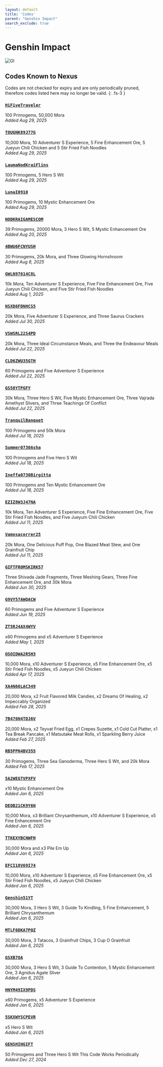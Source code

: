 ```yaml
---
layout: default
title: 'Codes'
parent: "Genshin Impact"
search_exclude: true
---
```


# Genshin Impact

![GI](https://cdn.discordapp.com/emojis/1323743234974814211.png)

## Codes Known to Nexus

Codes are not checked for expiry and are only periodically pruned, therefore codes listed here may no longer be valid.
{: .fs-3 }

### [`HiFiveTraveler`](https://genshin.hoyoverse.com/en/gift?code=HiFiveTraveler)

100 Primogems, 50,000 Mora<br />*Added Aug 29, 2025*

### [`TOUGNK89J77G`](https://genshin.hoyoverse.com/en/gift?code=TOUGNK89J77G)

10,000 Mora, 10 Adventurer S Experience, 5 Fine Enhancement Ore, 5 Jueyun Chili Chicken and 5 Stir Fried Fish Noodles<br />*Added Aug 29, 2025*

### [`LaumaNodKraiFlins`](https://genshin.hoyoverse.com/en/gift?code=LaumaNodKraiFlins)

100 Primogems, 5 Hero S Wit<br />*Added Aug 29, 2025*

### [`LunaI0910`](https://genshin.hoyoverse.com/en/gift?code=LunaI0910)

100 Primogems, 10 Mystic Enhancement Ore<br />*Added Aug 29, 2025*

### [`NODKRAIGAMESCOM`](https://genshin.hoyoverse.com/en/gift?code=NODKRAIGAMESCOM)

39 Primogems, 20000 Mora, 3 Hero S Wit, 5 Mystic Enhancement Ore<br />*Added Aug 20, 2025*

### [`4BWU6FCNYUSH`](https://genshin.hoyoverse.com/en/gift?code=4BWU6FCNYUSH)

30 Primogems, 20k Mora, and Three Glowing Hornshroom<br />*Added Aug 8, 2025*

### [`GWLN97614C8L`](https://genshin.hoyoverse.com/en/gift?code=GWLN97614C8L)

10k Mora, Ten Adventurer S Experience, Five Fine Enhancement Ore, Five Jueyun Chili Chicken, and Five Stir Fried Fish Noodles<br />*Added Aug 1, 2025*

### [`NSXD6FDNHCS5`](https://genshin.hoyoverse.com/en/gift?code=NSXD6FDNHCS5)

20k Mora, Five Adventurer S Experience, and Three Saurus Crackers<br />*Added Jul 30, 2025*

### [`VSWSRL22S4PD`](https://genshin.hoyoverse.com/en/gift?code=VSWSRL22S4PD)

20k Mora, Three Ideal Circumstance Meals, and Three the Endeavour Meals<br />*Added Jul 22, 2025*

### [`CLD6ZWU35GTH`](https://genshin.hoyoverse.com/en/gift?code=CLD6ZWU35GTH)

60 Primogems and Five Adventurer S Experience<br />*Added Jul 22, 2025*

### [`GS58YTPGFY`](https://genshin.hoyoverse.com/en/gift?code=GS58YTPGFY)

30k Mora, Three Hero S Wit, Five Mystic Enhancement Ore, Three Vajrada Amethyst Slivers, and Three Teachings Of Conflict<br />*Added Jul 22, 2025*

### [`TranquilBanquet`](https://genshin.hoyoverse.com/en/gift?code=TranquilBanquet)

100 Primogems and 50k Mora<br />*Added Jul 18, 2025*

### [`Summer0730Asha`](https://genshin.hoyoverse.com/en/gift?code=Summer0730Asha)

100 Primogems and Five Hero S Wit<br />*Added Jul 18, 2025*

### [`Ineffa0730Birgitta`](https://genshin.hoyoverse.com/en/gift?code=Ineffa0730Birgitta)

100 Primogems and Ten Mystic Enhancement Ore<br />*Added Jul 18, 2025*

### [`EZIZ8W3J47NA`](https://genshin.hoyoverse.com/en/gift?code=EZIZ8W3J47NA)

10k Mora, Ten Adventurer S Experience, Five Fine Enhancement Ore, Five Stir Fried Fish Noodles, and Five Jueyum Chili Chicken<br />*Added Jul 11, 2025*

### [`Vamosacorrer25`](https://genshin.hoyoverse.com/en/gift?code=Vamosacorrer25)

20k Mora, One Delicious Puff Pop, One Blazed Meat Stew, and One Grainfruit Chip<br />*Added Jul 11, 2025*

### [`GIFTFROMSKIRK57`](https://genshin.hoyoverse.com/en/gift?code=GIFTFROMSKIRK57)

Three Shivada Jade Fragments, Three Meshing Gears, Three Fine Enhancement Ore, and 30k Mora<br />*Added Jun 30, 2025*

### [`G9VY57AWQACW`](https://genshin.hoyoverse.com/en/gift?code=G9VY57AWQACW)

60 Primogems and Five Adventurer S Experience<br />*Added Jun 19, 2025*

### [`ZT5RJ4AX4WYV`](https://genshin.hoyoverse.com/en/gift?code=ZT5RJ4AX4WYV)

x60 Primogems and x5 Adventurer S Experience<br />*Added May 1, 2025*

### [`OSOIDWA2R5H3`](https://genshin.hoyoverse.com/en/gift?code=OSOIDWA2R5H3)

10,000 Mora, x10 Adventurer S Experience, x5 Fine Enhancement Ore, x5 Stir Fried Fish Noodles, x5 Jueyun Chili Chicken<br />*Added Apr 17, 2025*

### [`XA4N66LAC349`](https://genshin.hoyoverse.com/en/gift?code=XA4N66LAC349)

20,000 Mora, x2 Fruit Flavored Milk Candies, x2 Dreams Of Healing, x2 Impeccably Organized<br />*Added Feb 28, 2025*

### [`7B476N4TDJ6V`](https://genshin.hoyoverse.com/en/gift?code=7B476N4TDJ6V)

20,000 Mora, x2 Teyvat Fried Egg, x1 Crepes Suzette, x1 Cold Cut Platter, x1 Tea Break Pancake, x1 Matsutake Meat Rolls, x1 Sparkling Berry Juice<br />*Added Feb 27, 2025*

### [`RB5PPN4BV355`](https://genshin.hoyoverse.com/en/gift?code=RB5PPN4BV355)

30 Primogems, Three Sea Ganoderma, Three Hero S Wit, and 20k Mora<br />*Added Feb 17, 2025*

### [`5A2WEGTVPXFV`](https://genshin.hoyoverse.com/en/gift?code=5A2WEGTVPXFV)

x10 Mystic Enhancement Ore<br />*Added Jan 6, 2025*

### [`DEOB21CK9Y6N`](https://genshin.hoyoverse.com/en/gift?code=DEOB21CK9Y6N)

10,000 Mora, x3 Brilliant Chrysanthemum, x10 Adventurer S Experience, x5 Fine Enhancement Ore<br />*Added Jan 6, 2025*

### [`TTKEXYBCNWFH`](https://genshin.hoyoverse.com/en/gift?code=TTKEXYBCNWFH)

30,000 Mora and x3 Pile  Em Up<br />*Added Jan 6, 2025*

### [`EFCI18V69I74`](https://genshin.hoyoverse.com/en/gift?code=EFCI18V69I74)

10,000 Mora, x10 Adventurer S Experience, x5 Fine Enhancement Ore, x5 Stir Fried Fish Noodles, x5 Jueyun Chili Chicken<br />*Added Jan 6, 2025*

### [`Genshin51YT`](https://genshin.hoyoverse.com/en/gift?code=Genshin51YT)

30,000 Mora, 3 Hero S Wit, 3 Guide To Kindling, 5 Fine Enhancement, 5 Brilliant Chrysanthemum<br />*Added Jan 6, 2025*

### [`MTLF6DKA7PQZ`](https://genshin.hoyoverse.com/en/gift?code=MTLF6DKA7PQZ)

30,000 Mora, 3 Tatacos, 3 Grainfruit Chips, 3 Cup O Grainfruit<br />*Added Jan 6, 2025*

### [`GSXB7OA`](https://genshin.hoyoverse.com/en/gift?code=GSXB7OA)

30,000 Mora, 3 Hero S Wit, 3 Guide To Contention, 5 Mystic Enhancement Ore, 3 Agnidus Agate Sliver<br />*Added Jan 6, 2025*

### [`HNYM49IX9PDS`](https://genshin.hoyoverse.com/en/gift?code=HNYM49IX9PDS)

x60 Primogems, x5 Adventurer S Experience<br />*Added Jan 6, 2025*

### [`5SKXWYSCPEVR`](https://genshin.hoyoverse.com/en/gift?code=5SKXWYSCPEVR)

x5 Hero S Wit<br />*Added Jan 6, 2025*

### [`GENSHINGIFT`](https://genshin.hoyoverse.com/en/gift?code=GENSHINGIFT)

50 Primogems and Three Hero S Wit  This Code Works Periodically<br />*Added Dec 27, 2024*